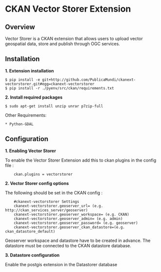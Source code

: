 CKAN Vector Storer Extension
=======================


Overview
--------
Vector Storer is a CKAN extension that allows users to upload vector geospatial data, store and publish through OGC services.



Installation
------------
**1.  Extension installation**

    $ pip install -e git+http://github.com/PublicaMundi/ckanext-vectorstorer.git#egg=ckanext-vectorstorer
    $ pip install -r ./pyenv/src/ckan/requirements.txt

**2.  Install required packages**

    $ sudo apt-get install unzip unrar p7zip-full

Other Requirements:

    * Python-GDAL


Configuration
-------------

**1.  Enabling Vector Storer**

  To enable the Vector Storer Extension add this to ckan plugins in the config file :
 
        ckan.plugins = vectorstorer

    
**2.  Vector Storer config options**

  The following should be set in the CKAN config :

        #ckanext-vectorstorer Settings
        ckanext-vectorstorer.geoserver_url= (e.g. http://ckan_services_server/geoserver)
        ckanext-vectorstorer.geoserver_workspace= (e.g. CKAN)
        ckanext-vectorstorer.geoserver_admin= (e.g. admin)
        ckanext-vectorstorer.geoserver_password= (e.g. geoserver)
        ckanext-vectorstorer.geoserver_ckan_datastore=(e.g. ckan_datastore_default)

  Geoserver workspace and datastore have to be created in advance. The datastore must be connected to the CKAN datastore database.

**3.  Datastore configuration**

  Enable the postgis extension in the Datastorer database
